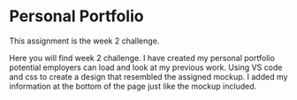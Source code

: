# Personal Portfolio

This assignment is the week 2 challenge.

Here you will find week 2 challenge. I have created my personal portfolio potential employers can load and look at my previous work.
Using VS code and css to create a design that resembled the assigned mockup. I added my information at the bottom of the page just like the mockup included.  

